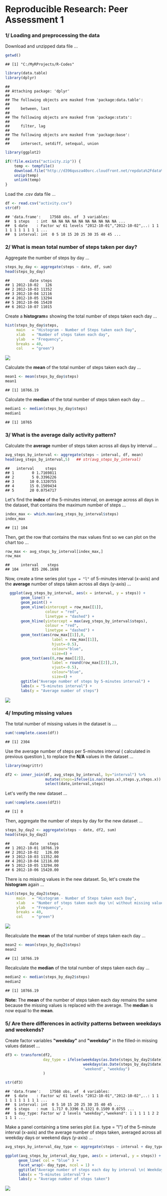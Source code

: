 # Reproducible Research: Peer Assessment 1


### 1/ Loading and preprocessing the data


Download and unzipped data file ...

```r
getwd()
```

```
## [1] "C:/MyRProjects/R-Codes"
```

```r
library(data.table) 
library(dplyr)
```

```
## 
## Attaching package: 'dplyr'
## 
## The following objects are masked from 'package:data.table':
## 
##     between, last
## 
## The following objects are masked from 'package:stats':
## 
##     filter, lag
## 
## The following objects are masked from 'package:base':
## 
##     intersect, setdiff, setequal, union
```

```r
library(ggplot2)

if(!file.exists("activity.zip")) {
    temp <- tempfile()
    download.file("http://d396qusza40orc.cloudfront.net/repdata%2Fdata%2Factivity.zip",temp)
    unzip(temp)
    unlink(temp)
}
```

Load the .csv data file ... 

```r
df <- read.csv("activity.csv")
str(df) 
```

```
## 'data.frame':	17568 obs. of  3 variables:
##  $ steps   : int  NA NA NA NA NA NA NA NA NA NA ...
##  $ date    : Factor w/ 61 levels "2012-10-01","2012-10-02",..: 1 1 1 1 1 1 1 1 1 1 ...
##  $ interval: int  0 5 10 15 20 25 30 35 40 45 ...
```



### 2/ What is mean total number of steps taken per day?

Aggregate the number of steps by day ...

```r
steps_by_day <- aggregate(steps ~ date, df, sum)
head(steps_by_day)
```

```
##         date steps
## 1 2012-10-02   126
## 2 2012-10-03 11352
## 3 2012-10-04 12116
## 4 2012-10-05 13294
## 5 2012-10-06 15420
## 6 2012-10-07 11015
```

Create a **histogram=** showing the total number of steps taken each day ...

```r
hist(steps_by_day$steps, 
     main   = "Histogram - Number of Steps taken each Day", 
     xlab   = "Number of steps taken each day", 
     ylab   = "Frequency",
     breaks = 40,
     col    = "green")
```

![](PA1_template_files/figure-html/Plot1-1.png) 

Calculate the **mean** of the total number of steps taken each day ...

```r
mean1 <- mean(steps_by_day$steps)
mean1
```

```
## [1] 10766.19
```

Calculate the **median** of the total number of steps taken each day ...

```r
median1 <- median(steps_by_day$steps)
median1
```

```
## [1] 10765
```



### 3/ What is the average daily activity pattern?

Calculate the **average** number of steps taken across all days by interval ...

```r
avg_steps_by_interval <- aggregate(steps ~ interval, df, mean)
head(avg_steps_by_interval,5)   ## str(avg_steps_by_interval)
```

```
##   interval     steps
## 1        0 1.7169811
## 2        5 0.3396226
## 3       10 0.1320755
## 4       15 0.1509434
## 5       20 0.0754717
```

Let's find the **index** of the 5-minutes interval, on average across all days in the dataset, that contains the maximum number of steps ...

```r
index_max <- which.max(avg_steps_by_interval$steps)
index_max
```

```
## [1] 104
```

Then, get the row that contains the max values first so we can plot on the chart too ...

```r
row_max <- avg_steps_by_interval[index_max,]
row_max
```

```
##     interval    steps
## 104      835 206.1698
```

Now, create a time series plot `type = "l"` of 5-minutes interval (x-axis) and the **average** number of steps taken across all days (y-axis) ...

```r
  ggplot(avg_steps_by_interval, aes(x = interval, y = steps)) + 
       geom_line() + 
       geom_point() +
       geom_vline(xintercept = row_max[[1]], 
                  colour = "red", 
                  linetype = "dashed") +
       geom_hline(yintercept = max(avg_steps_by_interval$steps), 
                  colour = "red", 
                  linetype = "dashed") +
       geom_text(aes(row_max[[1]],0, 
                     label = row_max[[1]], 
                     hjust=-0.5), 
                     colour="blue", 
                     size=4) +
       geom_text(aes(0,row_max[[2]], 
                     label = round(row_max[[2]],2), 
                     vjust=-0.5), 
                     colour="blue", 
                     size=4) +  
       ggtitle("Average number of steps by 5-minutes interval") +
       labs(x = "5-minutes interval") + 
       labs(y = "Average number of steps")
```

![](PA1_template_files/figure-html/Plot2-1.png) 



### 4/ Imputing missing values

The total number of missing values in the dataset is ....

```r
sum(!complete.cases(df))
```

```
## [1] 2304
```

Use the average number of steps per 5-minutes interval ( calculated in previous question ), to replace the **N/A** values in the dataset ... 

```r
library(magrittr)

df2 <- inner_join(df, avg_steps_by_interval, by="interval") %>% 
                  mutate(steps=ifelse(is.na(steps.x),steps.y,steps.x)) %>%
                  select(date,interval,steps)
```


Let's verify the new dataset ...

```r
sum(!complete.cases(df2))
```

```
## [1] 0
```

Then, aggregate the number of steps by day for the new dataset ...

```r
steps_by_day2 <- aggregate(steps ~ date, df2, sum)
head(steps_by_day2)
```

```
##         date    steps
## 1 2012-10-01 10766.19
## 2 2012-10-02   126.00
## 3 2012-10-03 11352.00
## 4 2012-10-04 12116.00
## 5 2012-10-05 13294.00
## 6 2012-10-06 15420.00
```
  
There is no missing values in the new dataset. So, let's create the **histogram** again ...

```r
hist(steps_by_day2$steps, 
     main   = "Histogram - Number of Steps taken each Day", 
     xlab   = "Number of steps taken each day \n( without missing values )", 
     ylab   = "Frequency",
     breaks = 40,
     col    = "green")
```

![](PA1_template_files/figure-html/Plot3-1.png) 

Recalculate the **mean** of the total number of steps taken each day ...

```r
mean2 <- mean(steps_by_day2$steps)
mean2
```

```
## [1] 10766.19
```

Recalculate the **median** of the total number of steps taken each day ...

```r
median2 <- median(steps_by_day2$steps)
median2
```

```
## [1] 10766.19
```

**Note:** The **mean** of the number of steps taken each day remains the same because the missing values is replaced with the average. The **median** is now equal to the **mean**. 



### 5/ Are there differences in activity patterns between weekdays and weekends?

Create factor variables **"weekday"** and **"weekday"** in the filled-in missing values dataset  ...

```r
df3 <- transform(df2, 
                 day_type = ifelse(weekdays(as.Date(steps_by_day2$date)) == "Saturday" | 
                                   weekdays(as.Date(steps_by_day2$date)) == "Sunday", 
                                   "weekend", "weekday")
                 )

str(df3)
```

```
## 'data.frame':	17568 obs. of  4 variables:
##  $ date    : Factor w/ 61 levels "2012-10-01","2012-10-02",..: 1 1 1 1 1 1 1 1 1 1 ...
##  $ interval: int  0 5 10 15 20 25 30 35 40 45 ...
##  $ steps   : num  1.717 0.3396 0.1321 0.1509 0.0755 ...
##  $ day_type: Factor w/ 2 levels "weekday","weekend": 1 1 1 1 1 2 2 1 1 1 ...
```

Make a panel containing a time series plot (i.e. type = "l") of the 5-minute interval (x-axis) and the average number of steps taken, averaged across all weekday days or weekend days (y-axis) ...

```r
avg_steps_by_interval_day_type <- aggregate(steps ~ interval + day_type, df3, mean)

ggplot(avg_steps_by_interval_day_type, aes(x = interval, y = steps)) + 
      geom_line( col = "blue" ) + 
      facet_wrap(~ day_type, ncol = 1) +
      ggtitle("Average number of steps each day by interval \n( Weekday vs. Weekend )") +
      labs(x = "5-minutes interval") + 
      labs(y = "Average number of steps taken")
```

![](PA1_template_files/figure-html/Plot4-1.png) 
  
  
